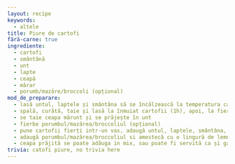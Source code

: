 ```yaml
---
layout: recipe
keywords:
  - altele
title: Piure de cartofi
fără-carne: true
ingrediente:
  - cartofi
  - smântână
  - unt
  - lapte
  - ceapă
  - mărar
  - porumb/mazăre/broccoli (opțional)
mod_de_preparare:
  - lasă untul, laptele și smântâna să se încălzească la temperatura camerei
  - spală, curătă, taie și lasă la înmuiat cartofii (1h), apoi, la fiert cu ei (adaugă puțină sare în apă)
  - se taie ceapa mărunt și se prăjește în unt
  - fierbe porumbul/mazărea/broccoliul (opțional)
  - pune cartofii fierți intr-un vas, adaugă untul, laptele, smântâna, piper și mărar, amestecă cu mixerul (sau o lingură de lemn)
  - adaugă porumbul/mazărea/broccoliul si amestecă cu o lingură de lemn
  - ceapa prăjită se poate adăuga in mix, sau poate fi servită ca și garnitură la garnitură
trivia: catofi piure, no trivia here
---
```


